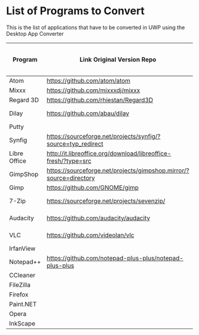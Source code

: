 # List of Programs to Convert
This is the list of applications that have to be converted in UWP using the Desktop App Converter

| Program | Link Original Version Repo | Link UWP Version Repo | License |Dial Support | Live Tiles Support | Notifications Support | Cortana Support | Management  |
|----------|-------------|------|--------|------|--------|--------|----|---|
| Atom | https://github.com/atom/atom | | MIT  | | | |||
| Mixxx | https://github.com/mixxxdj/mixxx |  | | | | |||
| Regard 3D | https://github.com/rhiestan/Regard3D |  | | | | |||
| Dilay| https://github.com/abau/dilay |  | GPL-3.0 | | | |||
| Putty |  |  |  | | | |||
| Synfig| https://sourceforge.net/projects/synfig/?source=typ_redirect |  |  | | | |||
| Libre Office | http://it.libreoffice.org/download/libreoffice-fresh/?type=src| |MPLv2 | | | | |||
| GimpShop |https://sourceforge.net/projects/gimpshop.mirror/?source=directory |  |  | | | |||
| Gimp|https://github.com/GNOME/gimp | | | | | | |||
| 7-Zip| https://sourceforge.net/projects/sevenzip/ | |GPL-2.0 | | | | |||
| Audacity|https://github.com/audacity/audacity | |GPL-2.0 | | | | |||
| VLC | https://github.com/videolan/vlc |  | GPL-2.0 | | | | ||
| IrfanView |  |  |  | | | | ||
| Notepad++ |  https://github.com/notepad-plus-plus/notepad-plus-plus |  | GPL-2.0 | | | | ||
| CCleaner |  |  |  | | | | ||
| FileZilla |  |  |  | | | | ||
| Firefox |  |  |  | | | | ||
| Paint.NET |  |  |  | | | | ||
| Opera |  |  |  | | | | ||
| InkScape |  |  |  | | | | ||




